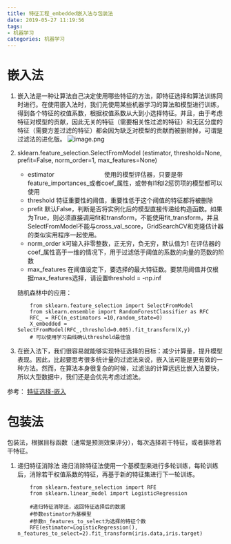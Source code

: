 ```yaml
---
title: 特征工程_embedded嵌入法与包装法
date: 2019-05-27 11:19:56
tags:
- 机器学习
categories: 机器学习
---
```

# 嵌入法
1. 嵌入法是一种让算法自己决定使用哪些特征的方法，即特征选择和算法训练同时进行。在使用嵌入法时，我们先使用某些机器学习的算法和模型进行训练，得到各个特征的权值系数，根据权值系数从大到小选择特征。并且，由于考虑特征对模型的贡献，因此无关的特征（需要相关性过滤的特征）和无区分度的特征（需要方差过滤的特征）都会因为缺乏对模型的贡献而被删除掉，可谓是过滤法的进化版。
![image.png](0.png)

2. sklearn.feature_selection.SelectFromModel (estimator, threshold=None, prefit=False, norm_order=1,
max_features=None)
    - estimator　　　　　　　　
        使用的模型评估器，只要是带feature_importances_或者coef_属性，或带有l1和l2惩罚项的模型都可以使用
    - threshold
        特征重要性的阈值，重要性低于这个阈值的特征都将被删除
    - prefit
        默认False，判断是否将实例化后的模型直接传递给构造函数。如果为True，则必须直接调用fit和transform，不能使用fit_transform，并且SelectFromModel不能与cross_val_score，GridSearchCV和克隆估计器的类似实用程序一起使用。
    - norm_order
        k可输入非零整数，正无穷，负无穷，默认值为1 
        在评估器的coef_属性高于一维的情况下，用于过滤低于阈值的系数的向量的范数的阶数
    - max_features
        在阈值设定下，要选择的最大特征数。要禁用阈值并仅根据max_features选择，请设置threshold = -np.inf

    随机森林中的应用：
    ```
        from sklearn.feature_selection import SelectFromModel
        from sklearn.ensemble import RandomForestClassifier as RFC
        RFC_ = RFC(n_estimators =10,random_state=0)
        X_embedded = SelectFromModel(RFC_,threshold=0.005).fit_transform(X,y)
        # 可以使用学习曲线确认threshold最佳值
    ```

3. 在嵌入法下，我们很容易就能够实现特征选择的目标：减少计算量，提升模型表现。因此，比起要思考很多统计量的过滤法来说，嵌入法可能是更有效的一种方法。然而，在算法本身很复杂的时候，过滤法的计算远远比嵌入法要快，所以大型数据中，我们还是会优先考虑过滤法。


参考：
[特征选择-嵌入](https://www.cnblogs.com/zhange000/articles/10751525.html)

# 包装法
包装法，根据目标函数（通常是预测效果评分），每次选择若干特征，或者排除若干特征。
1. 递归特征消除法
    递归消除特征法使用一个基模型来进行多轮训练，每轮训练后，消除若干权值系数的特征，再基于新的特征集进行下一轮训练。
    ```
        from sklearn.feature_selection import RFE
        from sklearn.linear_model import LogisticRegression

        #递归特征消除法，返回特征选择后的数据
        #参数estimator为基模型
        #参数n_features_to_select为选择的特征个数
        RFE(estimator=LogisticRegression(), n_features_to_select=2).fit_transform(iris.data,iris.target)
    ```
